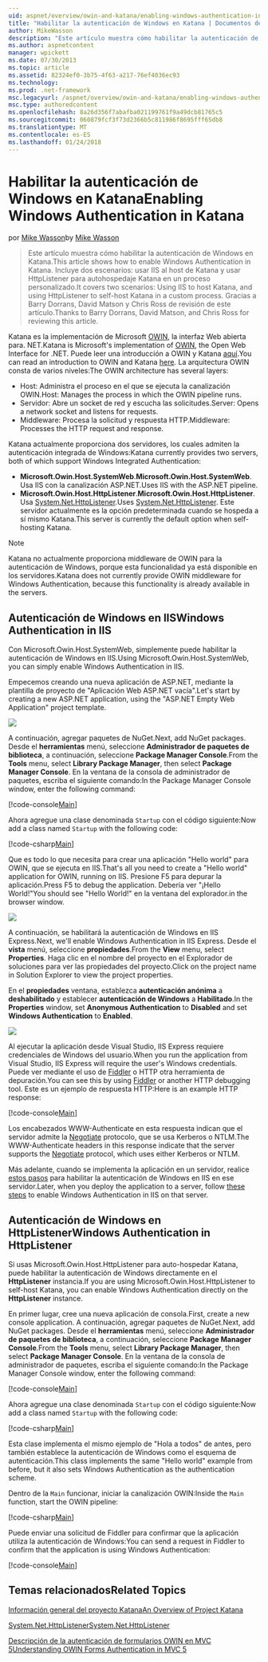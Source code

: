 ```yaml
---
uid: aspnet/overview/owin-and-katana/enabling-windows-authentication-in-katana
title: "Habilitar la autenticación de Windows en Katana | Documentos de Microsoft"
author: MikeWasson
description: "Este artículo muestra cómo habilitar la autenticación de Windows en Katana. Incluye dos escenarios: usar IIS al host de Katana y usar HttpListener para autohospedaje Kat..."
ms.author: aspnetcontent
manager: wpickett
ms.date: 07/30/2013
ms.topic: article
ms.assetid: 82324ef0-3b75-4f63-a217-76ef4036ec93
ms.technology: 
ms.prod: .net-framework
msc.legacyurl: /aspnet/overview/owin-and-katana/enabling-windows-authentication-in-katana
msc.type: authoredcontent
ms.openlocfilehash: 8a26d356f7abafba021199761f9a49dcb81765c5
ms.sourcegitcommit: 060879fcf3f73d2366b5c811986f8695fff65db8
ms.translationtype: MT
ms.contentlocale: es-ES
ms.lasthandoff: 01/24/2018
---
```

<a name="enabling-windows-authentication-in-katana"></a><span data-ttu-id="9b3b5-104">Habilitar la autenticación de Windows en Katana</span><span class="sxs-lookup"><span data-stu-id="9b3b5-104">Enabling Windows Authentication in Katana</span></span>
====================
<span data-ttu-id="9b3b5-105">por [Mike Wasson](https://github.com/MikeWasson)</span><span class="sxs-lookup"><span data-stu-id="9b3b5-105">by [Mike Wasson](https://github.com/MikeWasson)</span></span>

> <span data-ttu-id="9b3b5-106">Este artículo muestra cómo habilitar la autenticación de Windows en Katana.</span><span class="sxs-lookup"><span data-stu-id="9b3b5-106">This article shows how to enable Windows Authentication in Katana.</span></span> <span data-ttu-id="9b3b5-107">Incluye dos escenarios: usar IIS al host de Katana y usar HttpListener para autohospedaje Katana en un proceso personalizado.</span><span class="sxs-lookup"><span data-stu-id="9b3b5-107">It covers two scenarios: Using IIS to host Katana, and using HttpListener to self-host Katana in a custom process.</span></span> <span data-ttu-id="9b3b5-108">Gracias a Barry Dorrans, David Matson y Chris Ross de revisión de este artículo.</span><span class="sxs-lookup"><span data-stu-id="9b3b5-108">Thanks to Barry Dorrans, David Matson, and Chris Ross for reviewing this article.</span></span>


<span data-ttu-id="9b3b5-109">Katana es la implementación de Microsoft [OWIN](http://owin.org/), la interfaz Web abierta para. NET.</span><span class="sxs-lookup"><span data-stu-id="9b3b5-109">Katana is Microsoft's implementation of [OWIN](http://owin.org/), the Open Web Interface for .NET.</span></span> <span data-ttu-id="9b3b5-110">Puede leer una introducción a OWIN y Katana [aquí](an-overview-of-project-katana.md).</span><span class="sxs-lookup"><span data-stu-id="9b3b5-110">You can read an introduction to OWIN and Katana [here](an-overview-of-project-katana.md).</span></span> <span data-ttu-id="9b3b5-111">La arquitectura OWIN consta de varios niveles:</span><span class="sxs-lookup"><span data-stu-id="9b3b5-111">The OWIN architecture has several layers:</span></span>

- <span data-ttu-id="9b3b5-112">Host: Administra el proceso en el que se ejecuta la canalización OWIN.</span><span class="sxs-lookup"><span data-stu-id="9b3b5-112">Host: Manages the process in which the OWIN pipeline runs.</span></span>
- <span data-ttu-id="9b3b5-113">Servidor: Abre un socket de red y escucha las solicitudes.</span><span class="sxs-lookup"><span data-stu-id="9b3b5-113">Server: Opens a network socket and listens for requests.</span></span>
- <span data-ttu-id="9b3b5-114">Middleware: Procesa la solicitud y respuesta HTTP.</span><span class="sxs-lookup"><span data-stu-id="9b3b5-114">Middleware: Processes the HTTP request and response.</span></span>

<span data-ttu-id="9b3b5-115">Katana actualmente proporciona dos servidores, los cuales admiten la autenticación integrada de Windows:</span><span class="sxs-lookup"><span data-stu-id="9b3b5-115">Katana currently provides two servers, both of which support Windows Integrated Authentication:</span></span>

- <span data-ttu-id="9b3b5-116">**Microsoft.Owin.Host.SystemWeb**.</span><span class="sxs-lookup"><span data-stu-id="9b3b5-116">**Microsoft.Owin.Host.SystemWeb**.</span></span> <span data-ttu-id="9b3b5-117">Usa IIS con la canalización ASP.NET.</span><span class="sxs-lookup"><span data-stu-id="9b3b5-117">Uses IIS with the ASP.NET pipeline.</span></span>
- <span data-ttu-id="9b3b5-118">**Microsoft.Owin.Host.HttpListener**.</span><span class="sxs-lookup"><span data-stu-id="9b3b5-118">**Microsoft.Owin.Host.HttpListener**.</span></span> <span data-ttu-id="9b3b5-119">Usa [System.Net.HttpListener](https://msdn.microsoft.com/library/system.net.httplistener.aspx).</span><span class="sxs-lookup"><span data-stu-id="9b3b5-119">Uses [System.Net.HttpListener](https://msdn.microsoft.com/library/system.net.httplistener.aspx).</span></span> <span data-ttu-id="9b3b5-120">Este servidor actualmente es la opción predeterminada cuando se hospeda a sí mismo Katana.</span><span class="sxs-lookup"><span data-stu-id="9b3b5-120">This server is currently the default option when self-hosting Katana.</span></span>

> [!NOTE]
> <span data-ttu-id="9b3b5-121">Katana no actualmente proporciona middleware de OWIN para la autenticación de Windows, porque esta funcionalidad ya está disponible en los servidores.</span><span class="sxs-lookup"><span data-stu-id="9b3b5-121">Katana does not currently provide OWIN middleware for Windows Authentication, because this functionality is already available in the servers.</span></span>


## <a name="windows-authentication-in-iis"></a><span data-ttu-id="9b3b5-122">Autenticación de Windows en IIS</span><span class="sxs-lookup"><span data-stu-id="9b3b5-122">Windows Authentication in IIS</span></span>

<span data-ttu-id="9b3b5-123">Con Microsoft.Owin.Host.SystemWeb, simplemente puede habilitar la autenticación de Windows en IIS.</span><span class="sxs-lookup"><span data-stu-id="9b3b5-123">Using Microsoft.Owin.Host.SystemWeb, you can simply enable Windows Authentication in IIS.</span></span>

<span data-ttu-id="9b3b5-124">Empecemos creando una nueva aplicación de ASP.NET, mediante la plantilla de proyecto de "Aplicación Web ASP.NET vacía".</span><span class="sxs-lookup"><span data-stu-id="9b3b5-124">Let's start by creating a new ASP.NET application, using the "ASP.NET Empty Web Application" project template.</span></span>

![](enabling-windows-authentication-in-katana/_static/image1.png)

<span data-ttu-id="9b3b5-125">A continuación, agregar paquetes de NuGet.</span><span class="sxs-lookup"><span data-stu-id="9b3b5-125">Next, add NuGet packages.</span></span> <span data-ttu-id="9b3b5-126">Desde el **herramientas** menú, seleccione **Administrador de paquetes de biblioteca**, a continuación, seleccione **Package Manager Console**.</span><span class="sxs-lookup"><span data-stu-id="9b3b5-126">From the **Tools** menu, select **Library Package Manager**, then select **Package Manager Console**.</span></span> <span data-ttu-id="9b3b5-127">En la ventana de la consola de administrador de paquetes, escriba el siguiente comando:</span><span class="sxs-lookup"><span data-stu-id="9b3b5-127">In the Package Manager Console window, enter the following command:</span></span>

[!code-console[Main](enabling-windows-authentication-in-katana/samples/sample1.cmd)]

<span data-ttu-id="9b3b5-128">Ahora agregue una clase denominada `Startup` con el código siguiente:</span><span class="sxs-lookup"><span data-stu-id="9b3b5-128">Now add a class named `Startup` with the following code:</span></span>

[!code-csharp[Main](enabling-windows-authentication-in-katana/samples/sample2.cs)]

<span data-ttu-id="9b3b5-129">Que es todo lo que necesita para crear una aplicación "Hello world" para OWIN, que se ejecuta en IIS.</span><span class="sxs-lookup"><span data-stu-id="9b3b5-129">That's all you need to create a "Hello world" application for OWIN, running on IIS.</span></span> <span data-ttu-id="9b3b5-130">Presione F5 para depurar la aplicación.</span><span class="sxs-lookup"><span data-stu-id="9b3b5-130">Press F5 to debug the application.</span></span> <span data-ttu-id="9b3b5-131">Debería ver "¡Hello World!"</span><span class="sxs-lookup"><span data-stu-id="9b3b5-131">You should see "Hello World!"</span></span> <span data-ttu-id="9b3b5-132">en la ventana del explorador.</span><span class="sxs-lookup"><span data-stu-id="9b3b5-132">in the browser window.</span></span>

![](enabling-windows-authentication-in-katana/_static/image2.png)

<span data-ttu-id="9b3b5-133">A continuación, se habilitará la autenticación de Windows en IIS Express.</span><span class="sxs-lookup"><span data-stu-id="9b3b5-133">Next, we'll enable Windows Authentication in IIS Express.</span></span> <span data-ttu-id="9b3b5-134">Desde el **vista** menú, seleccione **propiedades**.</span><span class="sxs-lookup"><span data-stu-id="9b3b5-134">From the **View** menu, select **Properties**.</span></span> <span data-ttu-id="9b3b5-135">Haga clic en el nombre del proyecto en el Explorador de soluciones para ver las propiedades del proyecto.</span><span class="sxs-lookup"><span data-stu-id="9b3b5-135">Click on the project name in Solution Explorer to view the project properties.</span></span>

<span data-ttu-id="9b3b5-136">En el **propiedades** ventana, establezca **autenticación anónima** a **deshabilitado** y establecer **autenticación de Windows** a  **Habilitado**.</span><span class="sxs-lookup"><span data-stu-id="9b3b5-136">In the **Properties** window, set **Anonymous Authentication** to **Disabled** and set **Windows Authentication** to **Enabled**.</span></span>

![](enabling-windows-authentication-in-katana/_static/image3.png)

<span data-ttu-id="9b3b5-137">Al ejecutar la aplicación desde Visual Studio, IIS Express requiere credenciales de Windows del usuario.</span><span class="sxs-lookup"><span data-stu-id="9b3b5-137">When you run the application from Visual Studio, IIS Express will require the user's Windows credentials.</span></span> <span data-ttu-id="9b3b5-138">Puede ver mediante el uso de [Fiddler](http://fiddler2.com/home) o HTTP otra herramienta de depuración.</span><span class="sxs-lookup"><span data-stu-id="9b3b5-138">You can see this by using [Fiddler](http://fiddler2.com/home) or another HTTP debugging tool.</span></span> <span data-ttu-id="9b3b5-139">Este es un ejemplo de respuesta HTTP:</span><span class="sxs-lookup"><span data-stu-id="9b3b5-139">Here is an example HTTP response:</span></span>

[!code-console[Main](enabling-windows-authentication-in-katana/samples/sample3.cmd?highlight=1,5-6)]

<span data-ttu-id="9b3b5-140">Los encabezados WWW-Authenticate en esta respuesta indican que el servidor admite la [Negotiate](http://www.ietf.org/rfc/rfc4559.txt) protocolo, que se usa Kerberos o NTLM.</span><span class="sxs-lookup"><span data-stu-id="9b3b5-140">The WWW-Authenticate headers in this response indicate that the server supports the [Negotiate](http://www.ietf.org/rfc/rfc4559.txt) protocol, which uses either Kerberos or NTLM.</span></span>

<span data-ttu-id="9b3b5-141">Más adelante, cuando se implementa la aplicación en un servidor, realice [estos pasos](https://www.iis.net/configreference/system.webserver/security/authentication/windowsauthentication) para habilitar la autenticación de Windows en IIS en ese servidor.</span><span class="sxs-lookup"><span data-stu-id="9b3b5-141">Later, when you deploy the application to a server, follow [these steps](https://www.iis.net/configreference/system.webserver/security/authentication/windowsauthentication) to enable Windows Authentication in IIS on that server.</span></span>

## <a name="windows-authentication-in-httplistener"></a><span data-ttu-id="9b3b5-142">Autenticación de Windows en HttpListener</span><span class="sxs-lookup"><span data-stu-id="9b3b5-142">Windows Authentication in HttpListener</span></span>

<span data-ttu-id="9b3b5-143">Si usas Microsoft.Owin.Host.HttpListener para auto-hospedar Katana, puede habilitar la autenticación de Windows directamente en el **HttpListener** instancia.</span><span class="sxs-lookup"><span data-stu-id="9b3b5-143">If you are using Microsoft.Owin.Host.HttpListener to self-host Katana, you can enable Windows Authentication directly on the **HttpListener** instance.</span></span>

<span data-ttu-id="9b3b5-144">En primer lugar, cree una nueva aplicación de consola.</span><span class="sxs-lookup"><span data-stu-id="9b3b5-144">First, create a new console application.</span></span> <span data-ttu-id="9b3b5-145">A continuación, agregar paquetes de NuGet.</span><span class="sxs-lookup"><span data-stu-id="9b3b5-145">Next, add NuGet packages.</span></span> <span data-ttu-id="9b3b5-146">Desde el **herramientas** menú, seleccione **Administrador de paquetes de biblioteca**, a continuación, seleccione **Package Manager Console**.</span><span class="sxs-lookup"><span data-stu-id="9b3b5-146">From the **Tools** menu, select **Library Package Manager**, then select **Package Manager Console**.</span></span> <span data-ttu-id="9b3b5-147">En la ventana de la consola de administrador de paquetes, escriba el siguiente comando:</span><span class="sxs-lookup"><span data-stu-id="9b3b5-147">In the Package Manager Console window, enter the following command:</span></span>

[!code-console[Main](enabling-windows-authentication-in-katana/samples/sample4.cmd)]

<span data-ttu-id="9b3b5-148">Ahora agregue una clase denominada `Startup` con el código siguiente:</span><span class="sxs-lookup"><span data-stu-id="9b3b5-148">Now add a class named `Startup` with the following code:</span></span>

[!code-csharp[Main](enabling-windows-authentication-in-katana/samples/sample5.cs)]

<span data-ttu-id="9b3b5-149">Esta clase implementa el mismo ejemplo de "Hola a todos" de antes, pero también establece la autenticación de Windows como el esquema de autenticación.</span><span class="sxs-lookup"><span data-stu-id="9b3b5-149">This class implements the same "Hello world" example from before, but it also sets Windows Authentication as the authentication scheme.</span></span>

<span data-ttu-id="9b3b5-150">Dentro de la `Main` funcionar, iniciar la canalización OWIN:</span><span class="sxs-lookup"><span data-stu-id="9b3b5-150">Inside the `Main` function, start the OWIN pipeline:</span></span>

[!code-csharp[Main](enabling-windows-authentication-in-katana/samples/sample6.cs)]

<span data-ttu-id="9b3b5-151">Puede enviar una solicitud de Fiddler para confirmar que la aplicación utiliza la autenticación de Windows:</span><span class="sxs-lookup"><span data-stu-id="9b3b5-151">You can send a request in Fiddler to confirm that the application is using Windows Authentication:</span></span>

[!code-console[Main](enabling-windows-authentication-in-katana/samples/sample7.cmd?highlight=1,4-5)]

## <a name="related-topics"></a><span data-ttu-id="9b3b5-152">Temas relacionados</span><span class="sxs-lookup"><span data-stu-id="9b3b5-152">Related Topics</span></span>

[<span data-ttu-id="9b3b5-153">Información general del proyecto Katana</span><span class="sxs-lookup"><span data-stu-id="9b3b5-153">An Overview of Project Katana</span></span>](an-overview-of-project-katana.md)

[<span data-ttu-id="9b3b5-154">System.Net.HttpListener</span><span class="sxs-lookup"><span data-stu-id="9b3b5-154">System.Net.HttpListener</span></span>](https://msdn.microsoft.com/library/system.net.httplistener.aspx)

[<span data-ttu-id="9b3b5-155">Descripción de la autenticación de formularios OWIN en MVC 5</span><span class="sxs-lookup"><span data-stu-id="9b3b5-155">Understanding OWIN Forms Authentication in MVC 5</span></span>](https://blogs.msdn.com/b/webdev/archive/2013/07/03/understanding-owin-forms-authentication-in-mvc-5.aspx)

